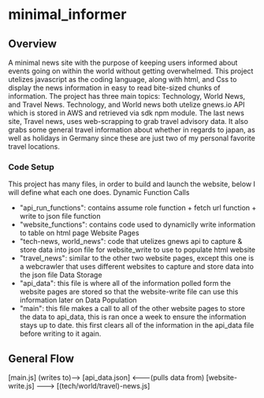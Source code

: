 # minimal_informer

## Overview
A minimal news site with the purpose of keeping users informed about events going on within the world without getting overwhelmed.
This project utelizes javascript as the coding language, along with html, and Css to display the news information in easy to read bite-sized chunks of information.
The project has three main topics: Technology, World News, and Travel News. Technology, and World news both utelize gnews.io API which is stored in AWS and retrieved via sdk npm module. The last news site, Travel news, uses web-scrapping to grab travel advisory data. It also grabs some general travel information about whether in regards to japan, as well as holidays in Germany since these are just two of my personal favorite travel locations.
### Code Setup
This project has many files, in order to build and launch the website, below I will define what each one does.
Dynamic Function Calls
- "api_run_functions":  contains assume role function + fetch url function + write to json file function
- "website_functions": contains code used to dynamiclly write information to table on html page
Website Pages
- "tech-news, world_news": code that utelizes gnews api to capture & store data into json file for website_write to use to populate html website 
- "travel_news": similar to the other two website pages, except this one is a webcrawler that uses different websites to capture and store data into the json file
Data Storage
- "api_data": this file is where all of the information polled form the website pages are stored so that the website-write file can use this information later on
Data Population
- "main": this file makes a call to all of the other website pages to store the data to api_data, this is ran once a week to ensure the information stays up to date. this first clears all of the information in the api_data file before writing to it again.
## General Flow
[main.js] (writes to)--> [api_data.json] <---(pulls data from) [website-write.js] ---> [(tech/world/travel)-news.js]
